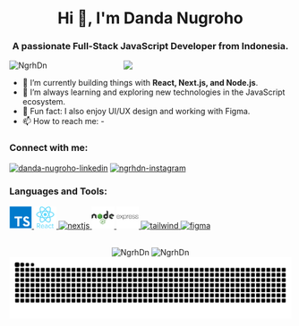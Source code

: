 <h1 align="center">Hi 👋, I'm Danda Nugroho </h1>
<h3 align="center">A passionate Full-Stack JavaScript Developer from Indonesia.</h3>

<img align="right" src="https://media.giphy.com/media/RbDKaczqWovIugyJmW/giphy.gif" width="300">

<p align="left"> <img src="https://komarev.com/ghpvc/?username=NgrhDn&label=Profile%20views&color=0e75b6&style=flat" alt="NgrhDn" /> </p>

- 🔭 I’m currently building things with **React, Next.js, and Node.js**.
- 🌱 I’m always learning and exploring new technologies in the JavaScript ecosystem.
- 🎨 Fun fact: I also enjoy UI/UX design and working with Figma.
- 📫 How to reach me: -

<h3 align="left">Connect with me:</h3>
<p align="left">
<a href="https://www.linkedin.com/in/danda-nugroho-hibatulloh/" target="blank"><img align="center" src="https://raw.githubusercontent.com/rahuldkjain/github-profile-readme-generator/master/src/images/icons/Social/linkedin.svg" alt="danda-nugroho-linkedin" height="30" width="40" /></a>
<a href="#" target="blank"><img align="center" src="https://raw.githubusercontent.com/rahuldkjain/github-profile-readme-generator/master/src/images/icons/Social/instagram.svg" alt="ngrhdn-instagram" height="30" width="40" /></a>
</p>

<h3 align="left">Languages and Tools:</h3>
<p align="left"> 
  <a href="https://www.typescriptlang.org/" target="_blank" rel="noreferrer"> <img src="https://raw.githubusercontent.com/devicons/devicon/master/icons/typescript/typescript-original.svg" alt="typescript" width="40" height="40"/> </a>
  <a href="https://reactjs.org/" target="_blank" rel="noreferrer"> <img src="https://raw.githubusercontent.com/devicons/devicon/master/icons/react/react-original-wordmark.svg" alt="react" width="40" height="40"/> </a>
  <a href="https://nextjs.org/" target="_blank" rel="noreferrer"> <img src="https://cdn.worldvectorlogo.com/logos/next-js.svg" alt="nextjs" width="40" height="40"/> </a>
  <a href="https://nodejs.org" target="_blank" rel="noreferrer"> <img src="https://raw.githubusercontent.com/devicons/devicon/master/icons/nodejs/nodejs-original-wordmark.svg" alt="nodejs" width="40" height="40"/> </a>
  <a href="https://expressjs.com" target="_blank" rel="noreferrer"> <img src="https://raw.githubusercontent.com/devicons/devicon/master/icons/express/express-original-wordmark.svg" alt="express" width="40" height="40"/> </a>
  <a href="https://tailwindcss.com/" target="_blank" rel="noreferrer"> <img src="https://www.vectorlogo.zone/logos/tailwindcss/tailwindcss-icon.svg" alt="tailwind" width="40" height="40"/> </a>
  <a href="https://www.figma.com/" target="_blank" rel="noreferrer"> <img src="https://www.vectorlogo.zone/logos/figma/figma-icon.svg" alt="figma" width="40" height="40"/> </a>
</p>

<br>

<div align="center">
  <img src="https://github-readme-stats.vercel.app/api?username=NgrhDn&show_icons=true&theme=synthwave&locale=en" alt="NgrhDn" />
  <img src="https://github-readme-stats.vercel.app/api/top-langs?username=NgrhDn&show_icons=true&theme=synthwave&locale=en&layout=compact" alt="NgrhDn" />
</div>

<div align="center">
  <picture>
    <source media="(prefers-color-scheme: dark)" srcset="https://raw.githubusercontent.com/NgrhDn/NgrhDn/output/github-contribution-grid-snake-dark.svg">
    <source media="(prefers-color-scheme: light)" srcset="https://raw.githubusercontent.com/NgrhDn/NgrhDn/output/github-contribution-grid-snake.svg">
    <img alt="github contribution grid snake animation" src="https://raw.githubusercontent.com/NgrhDn/NgrhDn/output/github-contribution-grid-snake.svg">
  </picture>
</div>
